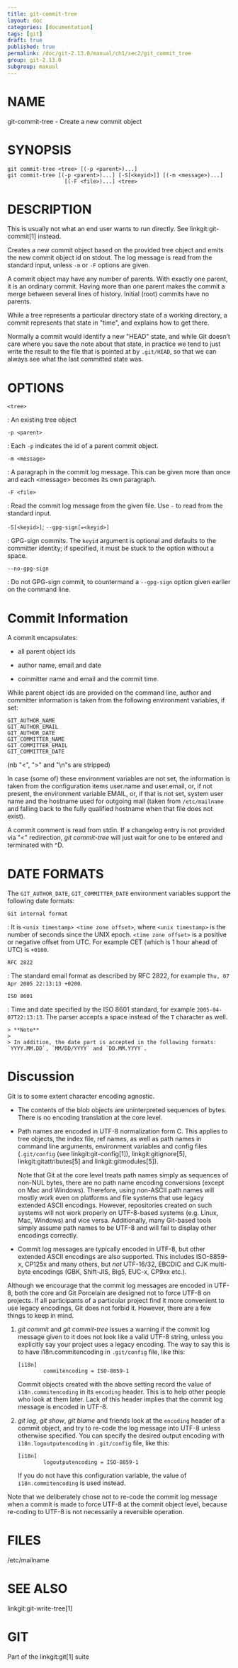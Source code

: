 ```yaml
---
title: git-commit-tree
layout: doc
categories: [documentation]
tags: [git]
draft: true
published: true
permalink: /doc/git-2.13.0/manual/ch1/sec2/git_commit_tree
group: git-2.13.0
subgroup: manual
---
```


NAME
====

git-commit-tree - Create a new commit object

SYNOPSIS
========

    git commit-tree <tree> [(-p <parent>)...]
    git commit-tree [(-p <parent>)...] [-S[<keyid>]] [(-m <message>)...]
                      [(-F <file>)...] <tree>

DESCRIPTION
===========

This is usually not what an end user wants to run directly. See linkgit:git-commit\[1\] instead.

Creates a new commit object based on the provided tree object and emits the new commit object id on stdout. The log message is read from the standard input, unless `-m` or `-F` options are given.

A commit object may have any number of parents. With exactly one parent, it is an ordinary commit. Having more than one parent makes the commit a merge between several lines of history. Initial (root) commits have no parents.

While a tree represents a particular directory state of a working directory, a commit represents that state in "time", and explains how to get there.

Normally a commit would identify a new "HEAD" state, and while Git doesn’t care where you save the note about that state, in practice we tend to just write the result to the file that is pointed at by `.git/HEAD`, so that we can always see what the last committed state was.

OPTIONS
=======

`<tree>`

:   An existing tree object

`-p <parent>`

:   Each `-p` indicates the id of a parent commit object.

`-m <message>`

:   A paragraph in the commit log message. This can be given more than once and each &lt;message&gt; becomes its own paragraph.

`-F <file>`

:   Read the commit log message from the given file. Use `-` to read from the standard input.

`-S[<keyid>]`; `--gpg-sign[=<keyid>]`

:   GPG-sign commits. The `keyid` argument is optional and defaults to the committer identity; if specified, it must be stuck to the option without a space.

`--no-gpg-sign`

:   Do not GPG-sign commit, to countermand a `--gpg-sign` option given earlier on the command line.

Commit Information
==================

A commit encapsulates:

-   all parent object ids

-   author name, email and date

-   committer name and email and the commit time.

While parent object ids are provided on the command line, author and committer information is taken from the following environment variables, if set:

    GIT_AUTHOR_NAME
    GIT_AUTHOR_EMAIL
    GIT_AUTHOR_DATE
    GIT_COMMITTER_NAME
    GIT_COMMITTER_EMAIL
    GIT_COMMITTER_DATE

(nb "&lt;", "&gt;" and "\\n"s are stripped)

In case (some of) these environment variables are not set, the information is taken from the configuration items user.name and user.email, or, if not present, the environment variable EMAIL, or, if that is not set, system user name and the hostname used for outgoing mail (taken from `/etc/mailname` and falling back to the fully qualified hostname when that file does not exist).

A commit comment is read from stdin. If a changelog entry is not provided via "&lt;" redirection, *git commit-tree* will just wait for one to be entered and terminated with ^D.

DATE FORMATS
============

The `GIT_AUTHOR_DATE`, `GIT_COMMITTER_DATE` environment variables support the following date formats:

`Git internal format`

:   It is `<unix timestamp> <time zone offset>`, where `<unix
            timestamp>` is the number of seconds since the UNIX epoch. `<time zone offset>` is a positive or negative offset from UTC. For example CET (which is 1 hour ahead of UTC) is `+0100`.

`RFC 2822`

:   The standard email format as described by RFC 2822, for example `Thu, 07 Apr 2005 22:13:13 +0200`.

`ISO 8601`

:   Time and date specified by the ISO 8601 standard, for example `2005-04-07T22:13:13`. The parser accepts a space instead of the `T` character as well.

    > **Note**
    >
    > In addition, the date part is accepted in the following formats: `YYYY.MM.DD`, `MM/DD/YYYY` and `DD.MM.YYYY`.

Discussion
==========

Git is to some extent character encoding agnostic.

-   The contents of the blob objects are uninterpreted sequences of bytes. There is no encoding translation at the core level.

-   Path names are encoded in UTF-8 normalization form C. This applies to tree objects, the index file, ref names, as well as path names in command line arguments, environment variables and config files (`.git/config` (see linkgit:git-config\[1\]), linkgit:gitignore\[5\], linkgit:gitattributes\[5\] and linkgit:gitmodules\[5\]).

    Note that Git at the core level treats path names simply as sequences of non-NUL bytes, there are no path name encoding conversions (except on Mac and Windows). Therefore, using non-ASCII path names will mostly work even on platforms and file systems that use legacy extended ASCII encodings. However, repositories created on such systems will not work properly on UTF-8-based systems (e.g. Linux, Mac, Windows) and vice versa. Additionally, many Git-based tools simply assume path names to be UTF-8 and will fail to display other encodings correctly.

-   Commit log messages are typically encoded in UTF-8, but other extended ASCII encodings are also supported. This includes ISO-8859-x, CP125x and many others, but *not* UTF-16/32, EBCDIC and CJK multi-byte encodings (GBK, Shift-JIS, Big5, EUC-x, CP9xx etc.).

Although we encourage that the commit log messages are encoded in UTF-8, both the core and Git Porcelain are designed not to force UTF-8 on projects. If all participants of a particular project find it more convenient to use legacy encodings, Git does not forbid it. However, there are a few things to keep in mind.

1.  *git commit* and *git commit-tree* issues a warning if the commit log message given to it does not look like a valid UTF-8 string, unless you explicitly say your project uses a legacy encoding. The way to say this is to have i18n.commitencoding in `.git/config` file, like this:

        [i18n]
                commitencoding = ISO-8859-1

    Commit objects created with the above setting record the value of `i18n.commitencoding` in its `encoding` header. This is to help other people who look at them later. Lack of this header implies that the commit log message is encoded in UTF-8.

2.  *git log*, *git show*, *git blame* and friends look at the `encoding` header of a commit object, and try to re-code the log message into UTF-8 unless otherwise specified. You can specify the desired output encoding with `i18n.logoutputencoding` in `.git/config` file, like this:

        [i18n]
                logoutputencoding = ISO-8859-1

    If you do not have this configuration variable, the value of `i18n.commitencoding` is used instead.

Note that we deliberately chose not to re-code the commit log message when a commit is made to force UTF-8 at the commit object level, because re-coding to UTF-8 is not necessarily a reversible operation.

FILES
=====

/etc/mailname

SEE ALSO
========

linkgit:git-write-tree\[1\]

GIT
===

Part of the linkgit:git\[1\] suite
